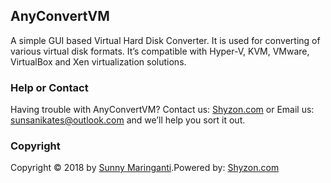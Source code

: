 ## AnyConvertVM 

A simple GUI based Virtual Hard Disk Converter. It is used for converting of various virtual disk formats. It’s compatible with Hyper-V, KVM, VMware, VirtualBox and Xen virtualization solutions.

### Help or Contact

Having trouble with AnyConvertVM?
Contact us: [Shyzon.com](http://shyzon.com/) or Email us: sunsanikates@outlook.com and we’ll help you sort it out.

### Copyright

Copyright © 2018 by [Sunny Maringanti](https://www.linkedin.com/in/srinivasamaringanti/).Powered by: [Shyzon.com](http://shyzon.com/)
